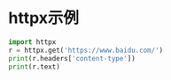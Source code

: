 # httpx示例

```python
import httpx
r = httpx.get('https://www.baidu.com/')
print(r.headers['content-type'])
print(r.text)
```
